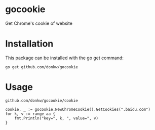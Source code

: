 # gocookie
Get Chrome's cookie of website

# Installation

This package can be installed with the go get command:

    go get github.com/donkw/gocookie

# Usage

    github.com/donkw/gocookie/cookie

	cookie, _ := gocookie.NewChromeCookie().GetCookies(".baidu.com")
	for k, v := range aa {
		fmt.Println("key=", k, ", value=", v)
	}